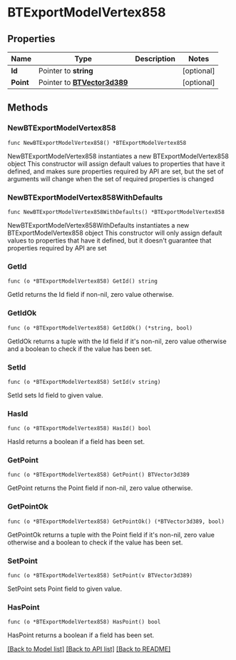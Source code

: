 # BTExportModelVertex858

## Properties

Name | Type | Description | Notes
------------ | ------------- | ------------- | -------------
**Id** | Pointer to **string** |  | [optional] 
**Point** | Pointer to [**BTVector3d389**](BTVector3d389.md) |  | [optional] 

## Methods

### NewBTExportModelVertex858

`func NewBTExportModelVertex858() *BTExportModelVertex858`

NewBTExportModelVertex858 instantiates a new BTExportModelVertex858 object
This constructor will assign default values to properties that have it defined,
and makes sure properties required by API are set, but the set of arguments
will change when the set of required properties is changed

### NewBTExportModelVertex858WithDefaults

`func NewBTExportModelVertex858WithDefaults() *BTExportModelVertex858`

NewBTExportModelVertex858WithDefaults instantiates a new BTExportModelVertex858 object
This constructor will only assign default values to properties that have it defined,
but it doesn't guarantee that properties required by API are set

### GetId

`func (o *BTExportModelVertex858) GetId() string`

GetId returns the Id field if non-nil, zero value otherwise.

### GetIdOk

`func (o *BTExportModelVertex858) GetIdOk() (*string, bool)`

GetIdOk returns a tuple with the Id field if it's non-nil, zero value otherwise
and a boolean to check if the value has been set.

### SetId

`func (o *BTExportModelVertex858) SetId(v string)`

SetId sets Id field to given value.

### HasId

`func (o *BTExportModelVertex858) HasId() bool`

HasId returns a boolean if a field has been set.

### GetPoint

`func (o *BTExportModelVertex858) GetPoint() BTVector3d389`

GetPoint returns the Point field if non-nil, zero value otherwise.

### GetPointOk

`func (o *BTExportModelVertex858) GetPointOk() (*BTVector3d389, bool)`

GetPointOk returns a tuple with the Point field if it's non-nil, zero value otherwise
and a boolean to check if the value has been set.

### SetPoint

`func (o *BTExportModelVertex858) SetPoint(v BTVector3d389)`

SetPoint sets Point field to given value.

### HasPoint

`func (o *BTExportModelVertex858) HasPoint() bool`

HasPoint returns a boolean if a field has been set.


[[Back to Model list]](../README.md#documentation-for-models) [[Back to API list]](../README.md#documentation-for-api-endpoints) [[Back to README]](../README.md)


